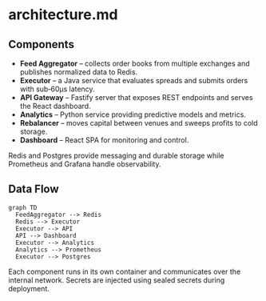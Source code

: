 # architecture.md

## Components

- **Feed Aggregator** – collects order books from multiple exchanges and publishes normalized data to Redis.
- **Executor** – a Java service that evaluates spreads and submits orders with sub‑60µs latency.
- **API Gateway** – Fastify server that exposes REST endpoints and serves the React dashboard.
- **Analytics** – Python service providing predictive models and metrics.
- **Rebalancer** – moves capital between venues and sweeps profits to cold storage.
- **Dashboard** – React SPA for monitoring and control.

Redis and Postgres provide messaging and durable storage while Prometheus and Grafana handle observability.

## Data Flow

```mermaid
graph TD
  FeedAggregator --> Redis
  Redis --> Executor
  Executor --> API
  API --> Dashboard
  Executor --> Analytics
  Analytics --> Prometheus
  Executor --> Postgres
```

Each component runs in its own container and communicates over the internal network. Secrets are injected using sealed secrets during deployment.
